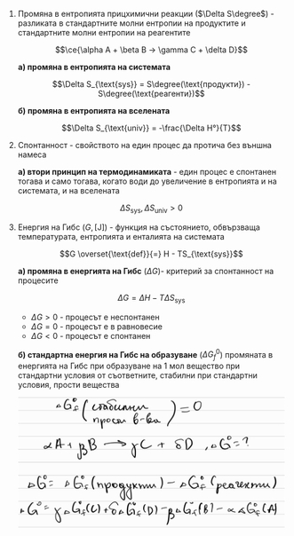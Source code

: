1. Промяна в ентропията прицхимични реакции ($\Delta S\degree$) - разликата в стандартните молни ентропии на продуктите и стандартните молни ентропии на реагентите
	
	$$\ce{\alpha A + \beta B -> \gamma C + \delta D}$$
	
	**а) промяна в ентропията на системата**
	
	$$\Delta S_{\text{sys}} = S\degree(\text{продукти}) - S\degree(\text{реагенти})$$
	
	**б) промяна в ентропията на вселената**
	
	$$\Delta S_{\text{univ}} = -\frac{\Delta H°}{T}$$

2. Спонтанност - свойството на един процес да протича без външна намеса
	
	**а) втори принцип на термодинамиката** - един процес е спонтанен тогава и само тогава, когато води до увеличение в ентропията и на системата, и на вселената
	
	$$\Delta S_{\text{sys}},\Delta S_{\text{univ}} \gt 0$$

3. Енергия на Гибс ($G, [\text{J}]$) - функция на състоянието, обвързваща температурата, ентропията и енталията на системата
	
	$$G \overset{\text{def}}{=} H - TS_{\text{sys}}$$
	
	**а) промяна в енергията на Гибс** ($\Delta G$)- критерий за спонтанност на процесите
	
	$$\Delta G = \Delta H - T \Delta S_{\text{sys}}$$
	
	- $\Delta G \gt 0$ - процесът е неспонтанен
	- $\Delta G = 0$ - процесът е в равновесие
	- $\Delta G \lt 0$ - процесът е спонтанен 
	
	**б) стандартна енергия на Гибс на образуване** ($\Delta G_f^0$) промяната в енергията на Гибс при образуване на 1 мол вещество при стандартни условия от съответните, стабилни при стандартни условия, прости вещества
	
	![Стандартна енергия на Гибс](Resources/Стандартна%20енергия%20на%20Гибс.jpg)